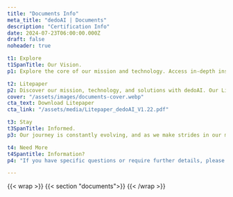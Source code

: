 ```yaml
---
title: "Documents Info"
meta_title: "dedoAI | Documents"
description: "Certification Info"
date: 2024-07-23T06:00:00.000Z
draft: false
noheader: true

t1: Explore
t1SpanTitle: Our Vision.
p1: Explore the core of our mission and technology. Access in-depth insights into how we're democratizing data with blockchain technology.

t2: Litepaper
p2: Discover our mission, technology, and solutions with dedoAI. Our Litepaper offers a concise, comprehensive introduction, perfect for those new to dedoAI or blockchain technology.
cover: "/assets/images/documents-cover.webp"
cta_text: Download Litepaper
cta_link: "/assets/media/Litepaper_dedoAI_V1.22.pdf"

t3: Stay
t3SpanTitle: Informed.
p3: Our journey is constantly evolving, and as we make strides in our mission, additional documents and updates will be made available here. We encourage you to check back regularly for the latest insights and developments.

t4: Need More
t4Spantitle: Information?
p4: "If you have specific questions or require further details, please do not hesitate to contact us at [info@dedoai.org](mailto:info@dedoai.org). We're here to provide you with the information you need to fully understand and engage with our project."

---
```

{{< wrap >}}
{{< section "documents">}}
{{< /wrap >}}
